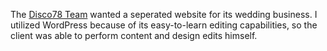 The [Disco78 Team](http://disco78.com) wanted a seperated website for its wedding business.
I utilized WordPress because of its easy-to-learn editing capabilities, so the client was able to perform content and design edits himself. 
